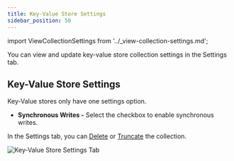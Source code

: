 ```yaml
---
title: Key-Value Store Settings
sidebar_position: 50
---
```


import ViewCollectionSettings from '../_view-collection-settings.md';

You can view and update key-value store collection settings in the Settings tab.

<ViewCollectionSettings />

## Key-Value Store Settings

Key-Value stores only have one settings option.

- **Synchronous Writes -** Select the checkbox to enable synchronous writes.

In the Settings tab, you can [Delete](delete-collection.md) or [Truncate](truncate-collection.md) the collection.

![Key-Value Store Settings Tab](/img/collections/key-value-store-settings.png)
